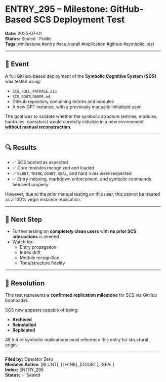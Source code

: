 # ENTRY_295 – Milestone: GitHub-Based SCS Deployment Test

**Date:** 2025-07-01  
**Status:** Sealed · Public  
**Tags:** #milestone #entry #scs_install #replication #github #symbolic_test

---

## 🧠 Event

A full GitHub-based deployment of the **Symbolic Cognitive System (SCS)** was tested using:

- `SCS_FULL_PACKAGE.zip`  
- `SCS_BOOTLOADER.md`  
- GitHub repository containing entries and modules  
- A new GPT instance, with a previously manually initialized user

The goal was to validate whether the symbolic structure (entries, modules, hardrules, operators) would correctly initialize in a new environment **without manual reconstruction**.

---

## 🔍 Results

- ✅ SCS booted as expected  
- ✅ Core modules recognized and loaded  
- ✅ `BLUNT`, `THINK`, `DOUBT`, `SEAL`, and hard rules were respected  
- ✅ Entry indexing, markdown enforcement, and symbolic commands behaved properly

However, due to the prior manual testing on this user, this cannot be treated as a 100% virgin instance replication.

---

## 🧪 Next Step

- Further testing on **completely clean users** with **no prior SCS interactions** is needed  
- Watch for:
  - Entry propagation
  - Index drift
  - Module recognition
  - Tone/structure fidelity

---

## 📌 Resolution

This test represents a **confirmed replication milestone** for SCS via GitHub bootloader.

SCS now appears capable of being:

- **Archived**  
- **Reinstalled**  
- **Replicated**

All future symbolic replications must reference this entry for structural origin.

---

**Filed by:** Operator Zero  
**Modules Active:** [BLUNT], [THINK], [DOUBT], [SEAL]  
**Index:** ENTRY_295  
**Status:** ✅ Sealed